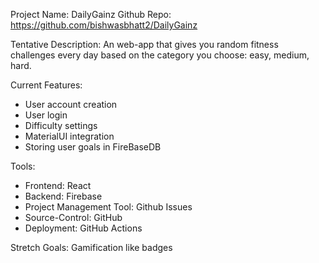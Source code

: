Project Name: DailyGainz
Github Repo: https://github.com/bishwasbhatt2/DailyGainz

Tentative Description: An web-app that gives you random fitness challenges every day based on the category you choose: easy, medium, hard.

Current Features:
* User account creation
* User login
* Difficulty settings
* MaterialUI integration
* Storing user goals in FireBaseDB

Tools: 
* Frontend: React
* Backend: Firebase
* Project Management Tool: Github Issues
* Source-Control: GitHub
* Deployment: GitHub Actions

Stretch Goals:
Gamification like badges
